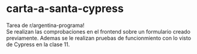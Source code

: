# carta-a-santa-cypress
Tarea de r/argentina-programa!  
Se realizan las comprobaciones en el frontend sobre un formulario creado previamente. 
Ademas se le realizan pruebas de funcionmiento con lo visto de Cypress en la clase 11.
